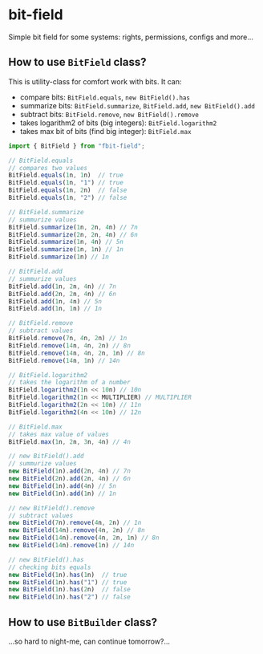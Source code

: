 # bit-field
Simple bit field for some systems: rights, permissions, configs and more...

## How to use `BitField` class?
This is utility-class for comfort work with bits. It can:
- compare bits: `BitField.equals`, `new BitField().has`
- summarize bits: `BitField.summarize`, `BitField.add`, `new BitField().add`
- subtract bits: `BitField.remove`, `new BitField().remove`
- takes logarithm2 of bits (big integers): `BitField.logarithm2`
- takes max bit of bits (find big integer): `BitField.max`

```ts
import { BitField } from "fbit-field";

// BitField.equals
// compares two values
BitField.equals(1n, 1n)  // true
BitField.equals(1n, "1") // true
BitField.equals(1n, 2n)  // false
BitField.equals(1n, "2") // false

// BitField.summarize
// summurize values
BitField.summarize(1n, 2n, 4n) // 7n
BitField.summarize(2n, 2n, 4n) // 6n
BitField.summarize(1n, 4n) // 5n
BitField.summarize(1n, 1n) // 1n
BitField.summarize(1n) // 1n

// BitField.add
// summurize values
BitField.add(1n, 2n, 4n) // 7n
BitField.add(2n, 2n, 4n) // 6n
BitField.add(1n, 4n) // 5n
BitField.add(1n, 1n) // 1n

// BitField.remove
// subtract values
BitField.remove(7n, 4n, 2n) // 1n
BitField.remove(14n, 4n, 2n) // 8n
BitField.remove(14n, 4n, 2n, 1n) // 8n
BitField.remove(14n, 1n) // 14n

// BitField.logarithm2
// takes the logarithm of a number
BitField.logarithm2(1n << 10n) // 10n
BitField.logarithm2(1n << MULTIPLIER) // MULTIPLIER
BitField.logarithm2(2n << 10n) // 11n
BitField.logarithm2(4n << 10n) // 12n

// BitField.max
// takes max value of values
BitField.max(1n, 2n, 3n, 4n) // 4n

// new BitField().add
// summurize values
new BitField(1n).add(2n, 4n) // 7n
new BitField(2n).add(2n, 4n) // 6n
new BitField(1n).add(4n) // 5n
new BitField(1n).add(1n) // 1n

// new BitField().remove
// subtract values
new BitField(7n).remove(4n, 2n) // 1n
new BitField(14n).remove(4n, 2n) // 8n
new BitField(14n).remove(4n, 2n, 1n) // 8n
new BitField(14n).remove(1n) // 14n

// new BitField().has
// checking bits equals
new BitField(1n).has(1n)  // true
new BitField(1n).has("1") // true
new BitField(1n).has(2n)  // false
new BitField(1n).has("2") // false
```

## How to use `BitBuilder` class?

...so hard to night-me, can continue tomorrow?...